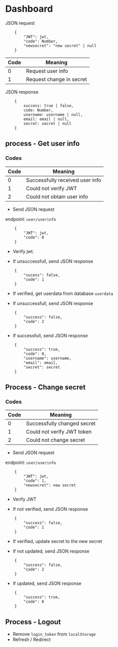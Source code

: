 # Dashboard

JSON request

```
    {
        "JWT": jwt,
        "code": Number,
        "newsecret": "new secret" | null
    }
```

| Code   | Meaning                  |
|--------|--------------------------|
| 0      | Request user info        |
| 1      | Request change in secret |

JSON response

```
    {
        success: true | false,
        code: Number,
        username: username | null,
        email: email | null,
        secret: secret | null
    }
```



## process - Get user info

### Codes

|Code  | Meaning                         |
|------|---------------------------------|
|0     | Successfully received user info |
|1     | Could not verify JWT            |
|2     | Could not obtain user info      |

- Send JSON request

endpoint: `user/userinfo`
```
    {
        "JWT": jwt,
        "code": 0
    }
```

- Verify jwt.

- If unsuccessfull, send JSON response
```
    {
        "sucess": false,
        "code": 1
    }
```

- If verified, get userdata from database `userdata`

- If unsuccessfull, send JSON response
```
    {
        "success": false,
        "code": 2
    }
```

- If successfull, send JSON response
```
    {
        "success": true,
        "code": 0,
        "username": username,
        "email": email,
        "secret": secret
    }
```

## Process - Change secret

### Codes
| Code  | Meaning                      |
|-------|------------------------------|
| 0     | Successfully changed secret  |
| 1     | Could not verify JWT token   |
| 2     | Could not change secret      |

- Send JSON request

endpoint: `user/userinfo`
```
    {
        "JWT": jwt,
        "code": 1,
        "newsecret": new secret
    }
```

- Verify JWT

- If not verified, send JSON response
```
    {
        "success": false,
        "code": 1
    }
```

- If verified, update secret to the new secret

- If not updated, send JSON response

```
    {
        "success": false,
        "code": 2
    }
```

- If updated, send JSON response
```
    {
        "success": true,
        "code": 0
    }
```

## Process - Logout

- Remove `login_token` from `localStorage`
- Refresh / Redirect